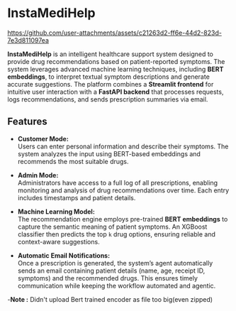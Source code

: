 # InstaMediHelp

https://github.com/user-attachments/assets/c21263d2-ff6e-44d2-823d-7e3d811097ea

**InstaMediHelp** is an intelligent healthcare support system designed to provide drug recommendations based on patient-reported symptoms. The system leverages advanced machine learning techniques, including **BERT embeddings**, to interpret textual symptom descriptions and generate accurate suggestions. The platform combines a **Streamlit frontend** for intuitive user interaction with a **FastAPI backend** that processes requests, logs recommendations, and sends prescription summaries via email.

## Features

- **Customer Mode:**  
  Users can enter personal information and describe their symptoms. The system analyzes the input using BERT-based embeddings and recommends the most suitable drugs.

- **Admin Mode:**  
  Administrators have access to a full log of all prescriptions, enabling monitoring and analysis of drug recommendations over time. Each entry includes timestamps and patient details.

- **Machine Learning Model:**  
  The recommendation engine employs pre-trained **BERT embeddings** to capture the semantic meaning of patient symptoms. An XGBoost classifier then predicts the top `k` drug options, ensuring reliable and context-aware suggestions.

- **Automatic Email Notifications:**  
  Once a prescription is generated, the system’s agent automatically sends an email containing patient details (name, age, receipt ID, symptoms) and the recommended drugs. This ensures timely communication while keeping the workflow automated and agentic.

-**Note :** Didn't upload Bert trained encoder as file too big(even zipped) 
